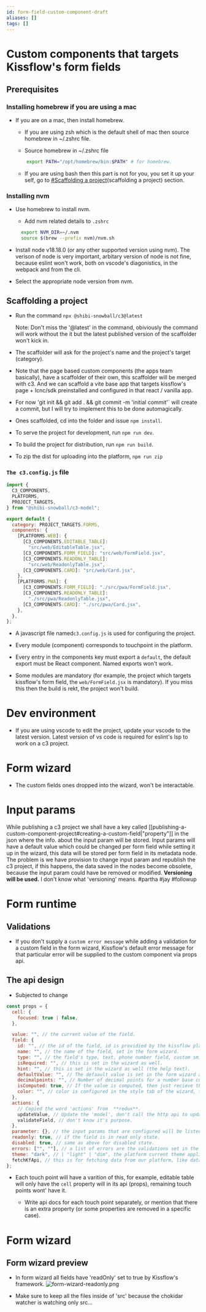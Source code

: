 ```yaml
---
id: form-field-custom-component-draft
aliases: []
tags: []
---
```


# Custom components that targets Kissflow's form fields

## Prerequisites

### Installing homebrew if you are using a mac

- If you are on a mac, then install homebrew.

  - If you are using zsh which is the default shell of mac
    then source homebrew in ~/.zshrc file.

  - Source homebrew in ~/.zshrc file

  ```bash
      export PATH="/opt/homebrew/bin:$PATH" # for homebrew.
  ```

  - If you are using bash then this part is not for you, you
    set it up your self, go to
    [#Scaffolding a project](#scaffolding-a-project)(scaffolding
    a project) section.

### Installing nvm

- Use homebrew to install nvm.

  - Add nvm related details to `.zshrc`

  ```bash
    export NVM_DIR=~/.nvm
    source $(brew --prefix nvm)/nvm.sh
  ```

- Install node v18.18.0 (or any other supported version
  using nvm). The verison of node is very important,
  arbitary version of node is not fine, because eslint won't
  work, both on vscode's diagonistics, in the webpack and
  from the cli.

- Select the appropriate node version from nvm.

## Scaffolding a project

- Run the command `npx @shibi-snowball/c3@latest`

  Note: Don't miss the '@latest' in the command, obiviously
  the command will work without the it but the latest
  published version of the scaffolder won't kick in.

- The scaffolder will ask for the project's name and the
  project's target (category).

- Note that the page based custom components (the apps team
  basically), have a scaffolder of their own, this
  scaffolder will be merged with c3. And we can scaffold a
  vite base app that targets kissflow's page + lcnc/sdk
  preinstalled and configured in that react / vanilla app.

- For now 'git init && git add . && git commit -m 'initial
  commit'` will create a commit, but I will try to implement
  this to be done automagically.

- Ones scaffolded, cd into the folder and issue
  `npm install`.

- To serve the project for development, run `npm run dev`.

- To build the project for distribution, run
  `npm run build`.

- To zip the dist for uploading into the platform,
  `npm run zip`

### `The c3.config.js` file

```js
import {
  C3_COMPONENTS,
  PLATFORMS,
  PROJECT_TARGETS,
} from "@shibi-snowball/c3-model";

export default {
  category: PROJECT_TARGETS.FORMS,
  components: {
    [PLATFORMS.WEB]: {
      [C3_COMPONENTS.EDITABLE_TABLE]:
        "src/web/EditableTable.jsx",
      [C3_COMPONENTS.FORM_FIELD]: "src/web/FormField.jsx",
      [C3_COMPONENTS.READONLY_TABLE]:
        "src/web/ReadonlyTable.jsx",
      [C3_COMPONENTS.CARD]: "src/web/Card.jsx",
    },
    [PLATFORMS.PWA]: {
      [C3_COMPONENTS.FORM_FIELD]: "./src/pwa/FormField.jsx",
      [C3_COMPONENTS.READONLY_TABLE]:
        "./src/pwa/ReadonlyTable.jsx",
      [C3_COMPONENTS.CARD]: "./src/pwa/Card.jsx",
    },
  },
};
```

- A javascript file named`c3.config.js` is used for
  configuring the project.

- Every module (component) corresponds to touchpoint in the
  platform.

- Every entry in the components key must export a `default`,
  the default export must be React component. Named exports
  won't work.

- Some modules are mandatory (for example, the project which
  targets kissflow's form field, the `web/FormField.jsx` is
  mandatory). If you miss this then the build is rekt, the
  project won't build.

# Dev environment

- If you are using vscode to edit the project, update your
  vscode to the latest version. Latest version of vs code is
  required for eslint's lsp to work on a c3 project.

# Form wizard

- The custom fields ones dropped into the wizard, won't be
  interactable.

# Input params

While publishing a c3 project we shall have a key called
[[publishing-a-custom-component-project#creating-a-custom-field|"property"]]
in the json where the info. about the input param will be
stored. Input params will have a default value which could
be changed per form field while setting it up in the wizard,
this data will be stored per form field in its metadata
node. The problem is we have provision to change input param
and republish the c3 project, if this happens, the data
saved in the nodes become obsolete, because the input param
could have be removed or modified. **Versioning will be
used.** I don't know what 'versioning' means. #partha #jay
#followup

# Form runtime

## Validations

- If you don't supply a `custom error message` while adding
  a validation for a custom field in the form wizard,
  Kissflow's default error message for that particular error
  will be supplied to the custom component via props api.

## The api design

- Subjected to change

```js
const props = {
  cell: {
    focused: true | false,
  },

  value: "", // the current value of the field.
  field: {
    id: "", // the id of the field, id is providied by the kissflow platform
    name: "", // the name of the field, set in the form wizard.
    type: "", // the field's type, text, phone number field, custom smiley, etc.
    isRequired: "", // this is set in the wizard as well.
    hint: "", // this is set in the wizard as well (the help text).
    defaultValue: "", // The defaault value is set in the form wizard as well.
    decimalpoints: "", // Number of decimal points for a number base custom field.
    isComputed: true, // If the value is computed, then just recieve the value via prop, don't try to update the value using `updateValue` and expect it to change.
    color: "", // color is configured in the style tab of the wizard, the final color will be given to the custom component. framework will handle color precendece (based on rules)...
  },
  actions: {
    // Copied the word 'actions' from  **redux**.
    updateValue, // Update the 'model', don't call the http api to update the db yet.
    validateField, // don't know it's purpose.
  },
  parameter: {}, // the input params that are configured will be listed here.
  readonly: true, // if the field is in read only state.
  disabled: true, // same as above for disabled state.
  errors: ["", ""], // a list of errors are the validations set in the wizard is run.
  theme: "dark", // | "light" | "dim", the platform current theme applied by the user.
  fetchKfApi, // this is for fetching data from our platform, like dataset to be used in the dropdown or something.
};
```

- Each touch point will have a varition of this, for
  example, editable table will only have the `cell` property
  will in its api (props), remaining touch points wont' have
  it.

  - Write api docs for each touch point separately, or
    mention that there is an extra property (or some
    properties are removed in a specific case).

# Form wizard

## Form wizard preview

- In form wizard all fields have 'readOnly' set to true by
  Kissflow's framework.
  ![form-wizard-readonly.png](assets/imgs/form-wizard-readonly.png)

- Make sure to keep all the files inside of 'src' because the chokidar watcher is watching only src...


